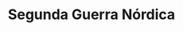 ﻿---
title: "Segunda Guerra Nórdica"
permalink: periodes_476.html
layout: periode
dataInici: 1655
dataFi: 1660
sidebar: periodes
pares:
  - 475:
    title: "Guerras del Norte"
    dataInici: "(1655)"
    dataFi: "(1679)"

fills:
  - 477:
    title: "Batalla de Nyborg"
    dataInici: "(1659-11-14)"

jocsPrincipals:
jocsEscenaris:
jocsEpoca:
jocsEpocaEscenaris:
---

